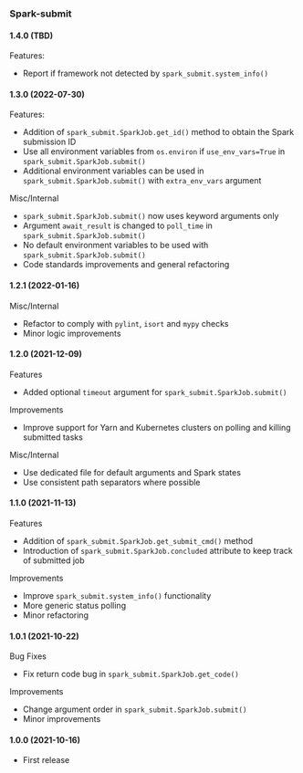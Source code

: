 ### Spark-submit

#### 1.4.0 (TBD)
Features:
- Report if framework not detected by `spark_submit.system_info()`

#### 1.3.0 (2022-07-30)
Features:
- Addition of `spark_submit.SparkJob.get_id()` method to obtain the Spark submission ID
- Use all environment variables from `os.environ` if `use_env_vars=True` in `spark_submit.SparkJob.submit()`
- Additional environment variables can be used in `spark_submit.SparkJob.submit()` with `extra_env_vars` argument

Misc/Internal
- `spark_submit.SparkJob.submit()` now uses keyword arguments only
- Argument `await_result` is changed to `poll_time` in `spark_submit.SparkJob.submit()`
- No default environment variables to be used with `spark_submit.SparkJob.submit()`
- Code standards improvements and general refactoring

#### 1.2.1 (2022-01-16)
Misc/Internal
- Refactor to comply with `pylint`, `isort` and `mypy` checks
- Minor logic improvements

#### 1.2.0 (2021-12-09)
Features
- Added optional `timeout` argument for `spark_submit.SparkJob.submit()`

Improvements
- Improve support for Yarn and Kubernetes clusters on polling and killing submitted tasks

Misc/Internal
- Use dedicated file for default arguments and Spark states
- Use consistent path separators where possible

#### 1.1.0 (2021-11-13)
Features
- Addition of `spark_submit.SparkJob.get_submit_cmd()` method
- Introduction of `spark_submit.SparkJob.concluded` attribute to keep track of submitted job

Improvements
- Improve `spark_submit.system_info()` functionality
- More generic status polling
- Minor refactoring

#### 1.0.1 (2021-10-22)
Bug Fixes
- Fix return code bug in `spark_submit.SparkJob.get_code()`

Improvements
- Change argument order in `spark_submit.SparkJob.submit()`
- Minor improvements

#### 1.0.0 (2021-10-16)
- First release
